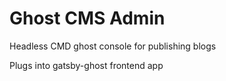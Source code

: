 # Ghost CMS Admin

Headless CMD ghost console for publishing blogs

Plugs into gatsby-ghost frontend app